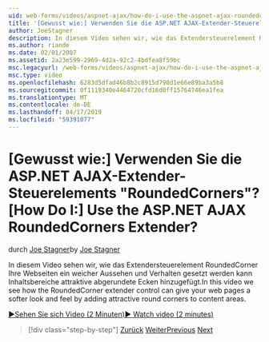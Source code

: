 ```yaml
---
uid: web-forms/videos/aspnet-ajax/how-do-i-use-the-aspnet-ajax-roundedcorners-extender
title: '[Gewusst wie:] Verwenden Sie die ASP.NET AJAX-Extender-Steuerelements "RoundedCorners"? | Microsoft-Dokumentation'
author: JoeStagner
description: In diesem Video sehen wir, wie das Extendersteuerelement RoundedCorner Ihre Webseiten ein weicher Aussehen und Verhalten gesetzt werden kann Inhaltsbereich attraktive abgerundete Ecken hinzugefügt...
ms.author: riande
ms.date: 02/01/2007
ms.assetid: 2a23e599-2969-4d2a-92c2-4bdfea8f59bc
msc.legacyurl: /web-forms/videos/aspnet-ajax/how-do-i-use-the-aspnet-ajax-roundedcorners-extender
msc.type: video
ms.openlocfilehash: 6283d5dfad46b8b2c8915d790d1e66e89ba3a5b8
ms.sourcegitcommit: 0f1119340e4464720cfd16d0ff15764746ea1fea
ms.translationtype: MT
ms.contentlocale: de-DE
ms.lasthandoff: 04/17/2019
ms.locfileid: "59391077"
---
```

# <a name="how-do-i-use-the-aspnet-ajax-roundedcorners-extender"></a><span data-ttu-id="24c4f-104">[Gewusst wie:] Verwenden Sie die ASP.NET AJAX-Extender-Steuerelements "RoundedCorners"?</span><span class="sxs-lookup"><span data-stu-id="24c4f-104">[How Do I:] Use the ASP.NET AJAX RoundedCorners Extender?</span></span>

<span data-ttu-id="24c4f-105">durch [Joe Stagner](https://github.com/JoeStagner)</span><span class="sxs-lookup"><span data-stu-id="24c4f-105">by [Joe Stagner](https://github.com/JoeStagner)</span></span>

<span data-ttu-id="24c4f-106">In diesem Video sehen wir, wie das Extendersteuerelement RoundedCorner Ihre Webseiten ein weicher Aussehen und Verhalten gesetzt werden kann Inhaltsbereiche attraktive abgerundete Ecken hinzugefügt.</span><span class="sxs-lookup"><span data-stu-id="24c4f-106">In this video we see how the RoundedCorner extender control can give your web pages a softer look and feel by adding attractive round corners to content areas.</span></span>

[<span data-ttu-id="24c4f-107">&#9654;Sehen Sie sich Video (2 Minuten)</span><span class="sxs-lookup"><span data-stu-id="24c4f-107">&#9654; Watch video (2 minutes)</span></span>](https://channel9.msdn.com/Blogs/ASP-NET-Site-Videos/how-do-i-use-the-aspnet-ajax-roundedcorners-extender)

> [!div class="step-by-step"]
> <span data-ttu-id="24c4f-108">[Zurück](how-do-i-use-an-aspnet-ajax-scriptmanagerproxy.md)
> [Weiter](how-do-i-use-the-aspnet-ajax-timer-control.md)</span><span class="sxs-lookup"><span data-stu-id="24c4f-108">[Previous](how-do-i-use-an-aspnet-ajax-scriptmanagerproxy.md)
[Next](how-do-i-use-the-aspnet-ajax-timer-control.md)</span></span>
